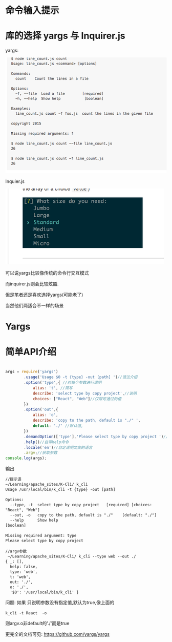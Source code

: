 # 命令输入提示

# 库的选择 yargs 与 Inquirer.js

yargs:

![yargs](/assets/QQ20170225-0.png)

Inquier.js

![inquirer.js](/assets/QQ20170225-1.png)

可以说yargs比较像传统的命令行交互模式

而inquirer.js则会比较炫酷.

但是笔者还是喜欢选择yargs(可能老了)

当然他们两适合不一样的场景

# Yargs

# 简单API介绍

```javascript

args = require('yargs')
        .usage('Usage $0 -t {type} -out [path] ')//语法介绍
        .option('type',{ //对每个参数进行说明
            alias: 't', //简写
            describe: 'select type by copy project',//说明
            choices: ["React", "Web"]//仅限可通过的值
        })
        .option('out',{
            alias: 'o',
            describe: 'copy to the path, default is "./" ',
            default: './' //默认值,
        })
        .demandOption(['type'],'Please select type by copy project ')//必选的参数,如果没满足的说明
        .help()//自带help命令
        .locale('en')//自定说明文案的语言
        .argv;//获取参数
console.log(args);
```

输出

```shell
//提示语
~/Learning/apache_sites/K-Cli/ k_cli
Usage /usr/local/bin/k_cli -t {type} -out [path]

Options:
  --type, -t  select type by copy project   [required] [choices: "React", "Web"]
  --out, -o   copy to the path, default is "./"    [default: "./"]
  --help      Show help                                                [boolean]

Missing required argument: type
Please select type by copy project

//argv参数
 ~/Learning/apache_sites/K-Cli/ k_cli --type web --out ./
{ _: [],
  help: false,
  type: 'web',
  t: 'web',
  out: './',
  o: './',
  '$0': '/usr/local/bin/k_cli' }
```

问题: 如果 只说明参数没有指定值,默认为true,像上面的 

`k_cli -t React  -o`

则argv.o非default的'./'而是true

更完全的文档可见: https://github.com/yargs/yargs